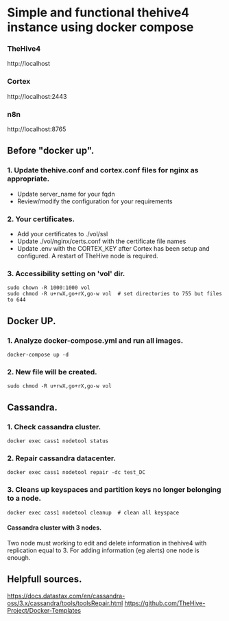 # Simple and functional thehive4 instance using docker compose


### TheHive4 
http://localhost
### Cortex   
http://localhost:2443
### n8n      
http://localhost:8765

## Before "docker up".
### 1. Update thehive.conf and cortex.conf files for nginx as appropriate.
* Update server_name for your fqdn
* Review/modify the configuration for your requirements

### 2. Your certificates.
* Add your certificates to ./vol/ssl
* Update ./vol/nginx/certs.conf with the certificate file names
* Update .env with the CORTEX_KEY after Cortex has been setup and configured. A restart of TheHive node is required.

### 3. Accessibility setting on 'vol' dir.
```
sudo chown -R 1000:1000 vol
sudo chmod -R u+rwX,go+rX,go-w vol  # set directories to 755 but files to 644
```

## Docker UP.
### 1. Analyze docker-compose.yml and run all images.
``` 
docker-compose up -d
```
### 2. New file will be created.
```
sudo chmod -R u+rwX,go+rX,go-w vol
```


## Cassandra.
### 1. Check cassandra cluster.
```
docker exec cass1 nodetool status
```

### 2. Repair cassandra datacenter. 
```
docker exec cass1 nodetool repair -dc test_DC
```

### 3. Cleans up keyspaces and partition keys no longer belonging to a node.
```
docker exec cass1 nodetool cleanup  # clean all keyspace
```

#### Cassandra cluster with 3 nodes.
Two node must working to edit and delete information in thehive4 with replication equal to 3. For adding information (eg alerts) one node is enough.


## Helpfull sources.
https://docs.datastax.com/en/cassandra-oss/3.x/cassandra/tools/toolsRepair.html
https://github.com/TheHive-Project/Docker-Templates